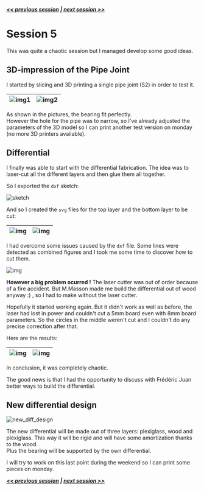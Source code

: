 ***[<< previous session](Session04.md) | [next session >>](Session06.md)***

# Session 5

This was quite a chaotic session but I managed develop some good ideas.

## 3D-impression of the Pipe Joint

I started by slicing and 3D printing a single pipe joint (S2) in order to test it.

|![img1](../../Documentation/Images/pipe_joint_impression_1.jpg)|![img2](../../Documentation/Images/pipe_joint_impression_2.jpg)|
|:--:|:--:|

As shown in the pictures, the bearing fit perfectly.  
However the hole for the pipe was to narrow, so I've already adjusted the parameters of the 3D model so I can print another test version on monday (no more 3D printers available).

## Differential

I finally was able to start with the differential fabrication. The idea was to laser-cut all the different layers and then glue them all together.  

So I exported the `dxf` sketch:

![sketch](../../Documentation/Images/sketch_printing.png)

And so I created the `svg` files for the top layer and the bottom layer to be cut:

|![img](../../Documentation/Images/differential_top_layer.png)|![img](../../Documentation/Images/differential_bot_layer.png)|
|:---:|:---:|

I had overcome some issues caused by the `dxf` file. Some lines were detected as combined figures and I took me some time to discover how to cut them.

![img](../../Documentation/Images/inkscape_slice1.png)

**However a big problem ocurred !** The laser cutter was out of order because of a fire accident. But M.Masson made me build the differential out of wood anyway :) , so I had to make without the laser cutter.  

Hopefully it started working again. But it didn't work as well as before, the laser had lost in power and couldn't cut a 5mm board even with 8mm board parameters. So the circles in the middle weren't cut and I couldn't do any precise correction after that.

Here are the results:

|![img](../../Documentation/Images/differential_wood_burned.jpg)|![img](../../Documentation/Images/differential_wood_burned_2.jpg)|
|:---:|:---:|

In conclusion, it was completely chaotic.

The good news is that I had the opportunity to discuss with Frédéric Juan better ways to build the differential.

## New differential design

![new_diff_design](../../Documentation/Images/diff_new_design.jpg)

The new differential will be made out of three layers: plexiglass, wood and plexiglass. This way it will be rigid and will have some amortization thanks to the wood.  
Plus the bearing will be supported by the own differential.  

I will try to work on this last point during the weekend so I can print some pieces on monday.

***[<< previous session](Session04.md) | [next session >>](Session06.md)***
